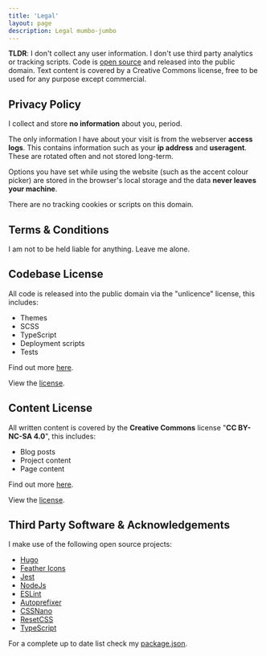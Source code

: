 ```yaml
---
title: 'Legal'
layout: page
description: Legal mumbo-jumbo
---
```


**TLDR**: I don't collect any user information. I don't use third party analytics or tracking scripts. Code is [open source](https://github.com/incinn/barnz.dev) and released into the public domain. Text content is covered by a Creative Commons license, free to be used for any purpose except commercial.

## Privacy Policy
I collect and store **no information** about you, period.

The only information I have about your visit is from the webserver **access logs**. This contains information such as your **ip address** and **useragent**. These are rotated often and not stored long-term.

Options you have set while using the website (such as the accent colour picker) are stored in the browser's local storage and the data **never leaves your machine**.

There are no tracking cookies or scripts on this domain.

## Terms & Conditions
I am not to be held liable for anything. Leave me alone.

## Codebase License
All code is released into the public domain via the "unlicence" license, this includes:

- Themes
- SCSS
- TypeScript
- Deployment scripts
- Tests

Find out more [here](https://unlicense.org/).

View the [license](https://github.com/incinn/barnz.dev/blob/main/LICENSE).

## Content License
All written content is covered by the **Creative Commons** license "**CC BY-NC-SA 4.0**", this includes:

- Blog posts
- Project content
- Page content

Find out more [here](https://creativecommons.org/licenses/by-nc-sa/4.0/).

View the [license](https://github.com/incinn/barnz.dev/blob/main/content/LICENSE).

## Third Party Software & Acknowledgements
I make use of the following open source projects:

- [Hugo](https://github.com/gohugoio/hugo)
- [Feather Icons](https://github.com/feathericons/feather)
- [Jest](https://github.com/facebook/jest)
- [NodeJs](https://github.com/nodejs/node)
- [ESLint](https://github.com/eslint/eslint)
- [Autoprefixer](https://github.com/postcss/autoprefixer)
- [CSSNano](https://github.com/cssnano/cssnano)
- [ResetCSS](https://github.com/shannonmoeller/reset-css)
- [TypeScript](https://github.com/Microsoft/TypeScript)

For a complete up to date list check my [package.json](https://github.com/incinn/barnz.dev/blob/main/package.json).

